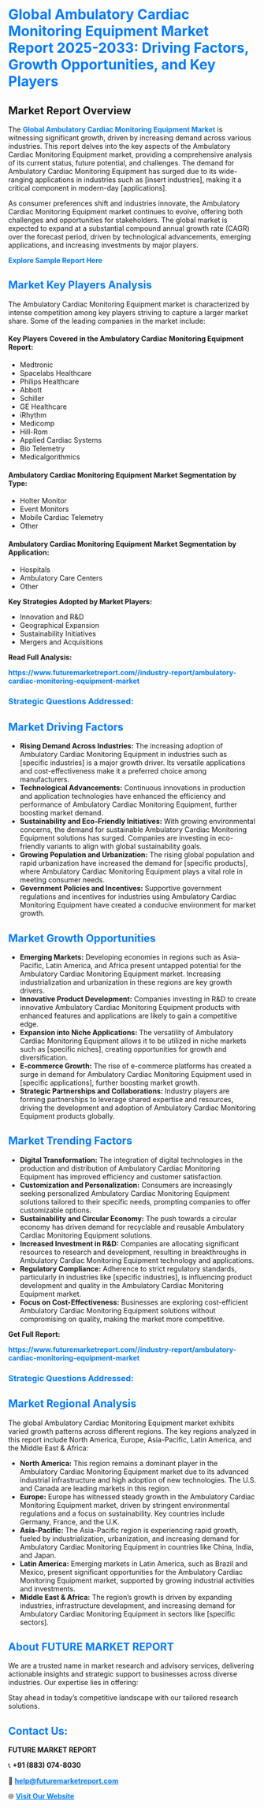<h1 style="color: #007BFF;">Global Ambulatory Cardiac Monitoring Equipment Market Report 2025-2033: Driving Factors, Growth Opportunities, and Key Players</h1>

<section id="overview">
<h2>Market Report Overview</h2>
<p>The <a href="https://www.futuremarketreport.com//industry-report/ambulatory-cardiac-monitoring-equipment-market" style="color: #007BFF; text-decoration: none;"><strong>Global Ambulatory Cardiac Monitoring Equipment Market</strong></a> is witnessing significant growth, driven by increasing demand across various industries. This report delves into the key aspects of the Ambulatory Cardiac Monitoring Equipment market, providing a comprehensive analysis of its current status, future potential, and challenges. The demand for Ambulatory Cardiac Monitoring Equipment has surged due to its wide-ranging applications in industries such as [insert industries], making it a critical component in modern-day [applications].</p>
<p>As consumer preferences shift and industries innovate, the Ambulatory Cardiac Monitoring Equipment market continues to evolve, offering both challenges and opportunities for stakeholders. The global market is expected to expand at a substantial compound annual growth rate (CAGR) over the forecast period, driven by technological advancements, emerging applications, and increasing investments by major players.</p>
</section>

<section id="overview">
<p><a href="https://www.futuremarketreport.com//request-sample/reportId=79662" style="color: #007BFF; text-decoration: none;"><strong>Explore Sample Report Here</strong></a></p>
</section>

<section id="key-players">
<h2 style="color: #007BFF;">Market Key Players Analysis</h2>
<p>The Ambulatory Cardiac Monitoring Equipment market is characterized by intense competition among key players striving to capture a larger market share. Some of the leading companies in the market include:</p>
<h4>Key Players Covered in the Ambulatory Cardiac Monitoring Equipment Report:</h4>
<ul><li>Medtronic</li><li>Spacelabs Healthcare</li><li>Philips Healthcare</li><li>Abbott</li><li>Schiller</li><li>GE Healthcare</li><li>iRhythm</li><li>Medicomp</li><li>Hill-Rom</li><li>Applied Cardiac Systems</li><li>Bio Telemetry</li><li>Medicalgorithmics</li></ul>
<h4>Ambulatory Cardiac Monitoring Equipment Market Segmentation by Type:</h4>
<ul><li>Holter Monitor</li><li>Event Monitors</li><li>Mobile Cardiac Telemetry</li><li>Other</li></ul>

<h4>Ambulatory Cardiac Monitoring Equipment Market Segmentation by Application:</h4>
<ul><li>Hospitals</li><li>Ambulatory Care Centers</li><li>Other</li></ul>
<p><strong>Key Strategies Adopted by Market Players:</strong></p>
<ul>
<li>Innovation and R&D</li>
<li>Geographical Expansion</li>
<li>Sustainability Initiatives</li>
<li>Mergers and Acquisitions</li>
</ul>
</section>

<section>
<p><strong>Read Full Analysis: </strong></p><a href="https://www.futuremarketreport.com//industry-report/ambulatory-cardiac-monitoring-equipment-market" style="color: #007BFF; text-decoration: none;"><strong>https://www.futuremarketreport.com//industry-report/ambulatory-cardiac-monitoring-equipment-market</strong></a>
<h3 style="color: #007BFF;">Strategic Questions Addressed:</h3>
</section>

<section id="driving-factors">
<h2 style="color: #007BFF;">Market Driving Factors</h2>
<ul>
<li><strong>Rising Demand Across Industries:</strong> The increasing adoption of Ambulatory Cardiac Monitoring Equipment in industries such as [specific industries] is a major growth driver. Its versatile applications and cost-effectiveness make it a preferred choice among manufacturers.</li>
<li><strong>Technological Advancements:</strong> Continuous innovations in production and application technologies have enhanced the efficiency and performance of Ambulatory Cardiac Monitoring Equipment, further boosting market demand.</li>
<li><strong>Sustainability and Eco-Friendly Initiatives:</strong> With growing environmental concerns, the demand for sustainable Ambulatory Cardiac Monitoring Equipment solutions has surged. Companies are investing in eco-friendly variants to align with global sustainability goals.</li>
<li><strong>Growing Population and Urbanization:</strong> The rising global population and rapid urbanization have increased the demand for [specific products], where Ambulatory Cardiac Monitoring Equipment plays a vital role in meeting consumer needs.</li>
<li><strong>Government Policies and Incentives:</strong> Supportive government regulations and incentives for industries using Ambulatory Cardiac Monitoring Equipment have created a conducive environment for market growth.</li>
</ul>
</section>

<section id="growth-opportunities">
<h2 style="color: #007BFF;">Market Growth Opportunities</h2>
<ul>
<li><strong>Emerging Markets:</strong> Developing economies in regions such as Asia-Pacific, Latin America, and Africa present untapped potential for the Ambulatory Cardiac Monitoring Equipment market. Increasing industrialization and urbanization in these regions are key growth drivers.</li>
<li><strong>Innovative Product Development:</strong> Companies investing in R&D to create innovative Ambulatory Cardiac Monitoring Equipment products with enhanced features and applications are likely to gain a competitive edge.</li>
<li><strong>Expansion into Niche Applications:</strong> The versatility of Ambulatory Cardiac Monitoring Equipment allows it to be utilized in niche markets such as [specific niches], creating opportunities for growth and diversification.</li>
<li><strong>E-commerce Growth:</strong> The rise of e-commerce platforms has created a surge in demand for Ambulatory Cardiac Monitoring Equipment used in [specific applications], further boosting market growth.</li>
<li><strong>Strategic Partnerships and Collaborations:</strong> Industry players are forming partnerships to leverage shared expertise and resources, driving the development and adoption of Ambulatory Cardiac Monitoring Equipment products globally.</li>
</ul>
</section>

<section id="trending-factors">
<h2 style="color: #007BFF;">Market Trending Factors</h2>
<ul>
<li><strong>Digital Transformation:</strong> The integration of digital technologies in the production and distribution of Ambulatory Cardiac Monitoring Equipment has improved efficiency and customer satisfaction.</li>
<li><strong>Customization and Personalization:</strong> Consumers are increasingly seeking personalized Ambulatory Cardiac Monitoring Equipment solutions tailored to their specific needs, prompting companies to offer customizable options.</li>
<li><strong>Sustainability and Circular Economy:</strong> The push towards a circular economy has driven demand for recyclable and reusable Ambulatory Cardiac Monitoring Equipment solutions.</li>
<li><strong>Increased Investment in R&D:</strong> Companies are allocating significant resources to research and development, resulting in breakthroughs in Ambulatory Cardiac Monitoring Equipment technology and applications.</li>
<li><strong>Regulatory Compliance:</strong> Adherence to strict regulatory standards, particularly in industries like [specific industries], is influencing product development and quality in the Ambulatory Cardiac Monitoring Equipment market.</li>
<li><strong>Focus on Cost-Effectiveness:</strong> Businesses are exploring cost-efficient Ambulatory Cardiac Monitoring Equipment solutions without compromising on quality, making the market more competitive.</li>
</ul>
</section>

<section>
<p><strong>Get Full Report: </strong></p><a href="https://www.futuremarketreport.com//industry-report/ambulatory-cardiac-monitoring-equipment-market" style="color: #007BFF; text-decoration: none;"><strong>https://www.futuremarketreport.com//industry-report/ambulatory-cardiac-monitoring-equipment-market</strong></a>
<h3 style="color: #007BFF;">Strategic Questions Addressed:</h3>
</section>


<section id="regional-analysis">
<h2 style="color: #007BFF;">Market Regional Analysis</h2>
<p>The global Ambulatory Cardiac Monitoring Equipment market exhibits varied growth patterns across different regions. The key regions analyzed in this report include North America, Europe, Asia-Pacific, Latin America, and the Middle East & Africa:</p>
<ul>
<li><strong>North America:</strong> This region remains a dominant player in the Ambulatory Cardiac Monitoring Equipment market due to its advanced industrial infrastructure and high adoption of new technologies. The U.S. and Canada are leading markets in this region.</li>
<li><strong>Europe:</strong> Europe has witnessed steady growth in the Ambulatory Cardiac Monitoring Equipment market, driven by stringent environmental regulations and a focus on sustainability. Key countries include Germany, France, and the U.K.</li>
<li><strong>Asia-Pacific:</strong> The Asia-Pacific region is experiencing rapid growth, fueled by industrialization, urbanization, and increasing demand for Ambulatory Cardiac Monitoring Equipment in countries like China, India, and Japan.</li>
<li><strong>Latin America:</strong> Emerging markets in Latin America, such as Brazil and Mexico, present significant opportunities for the Ambulatory Cardiac Monitoring Equipment market, supported by growing industrial activities and investments.</li>
<li><strong>Middle East & Africa:</strong> The region’s growth is driven by expanding industries, infrastructure development, and increasing demand for Ambulatory Cardiac Monitoring Equipment in sectors like [specific sectors].</li>
</ul>
</section>

<footer>
<h2 style="color: #007BFF;">About FUTURE MARKET REPORT</h2>
<p>We are a trusted name in market research and advisory services, delivering actionable insights and strategic support to businesses across diverse industries. Our expertise lies in offering:</p>

<p>Stay ahead in today’s competitive landscape with our tailored research solutions.</p>

<h2 style="color: #007BFF;">Contact Us:</h2>
<p><strong>FUTURE MARKET REPORT</strong></p>
<p>📞 <strong>+91 (883) 074-8030</strong></p>
<p>📧 <strong><a href="mailto:help@futuremarketreport.com" style="color: #007BFF;">help@futuremarketreport.com</a></strong></p>
<p>🌐 <strong><a href="https://www.futuremarketreport.com/" style="color: #007BFF;">Visit Our Website</a></strong></p>
</footer>
